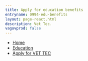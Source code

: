 ```yaml
---
title: Apply for education benefits
entryname: 0994-edu-benefits
layout: page-react.html
description: Vet Tec.
vagovprod: false
---
```

<nav aria-label="Breadcrumb" aria-live="polite" class="va-nav-breadcrumbs"
id="va-breadcrumbs">
  <ul class="row va-nav-breadcrumbs-list columns" id="va-breadcrumbs-list">
    <li><a href="/">Home</a></li>
    <li><a href="/education/">Education</a></li>
    <li><a aria-current="page" href="/education/how-to-apply/">Apply for VET TEC</a></li>
  </ul>
</nav>
